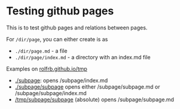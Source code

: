 # Testing github pages

This is to test github pages and relations between pages. 

For `/dir/page`, you can either create is as
* `./dir/page.md` - a file 
* `./dir/page/index.md` - a directory with an index.md file

Examples on [rolfrb.github.io/tmp](https://rolfrb.github.io/tmp)

* [./subpage](./subpage): opens /subpage/index.md
* [./subpage/subpage](./subpage/subpage) opens either /subpage/subpage.md or /subpage/subpage/index.md
* [/tmp/subpage/subpage](/tmp/subpage/subpage) (absolute) opens /subpage/subpage.md


